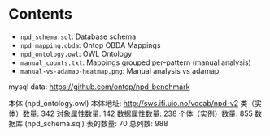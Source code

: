 Contents
===

- `npd_schema.sql`: Database schema
- `npd_mapping.obda`: Ontop OBDA Mappings
- `npd_ontology.owl`: OWL Ontology
- `manual_counts.txt`: Mappings grouped per-pattern (manual analysis)
- `manual-vs-adamap-heatmap.png`: Manual analysis vs adamap

mysql data: https://github.com/ontop/npd-benchmark

本体 (npd_ontology.owl)
本体地址: http://sws.ifi.uio.no/vocab/npd-v2
类（实体）数量: 342
对象属性数量: 142
数据属性数量: 238
个体（实例）数量: 855
数据库 (npd_schema.sql)
表的数量: 70
总列数: 988